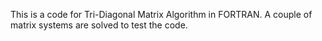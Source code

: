 This is a code for Tri-Diagonal Matrix Algorithm in FORTRAN. A couple of matrix systems are solved to test the code.
